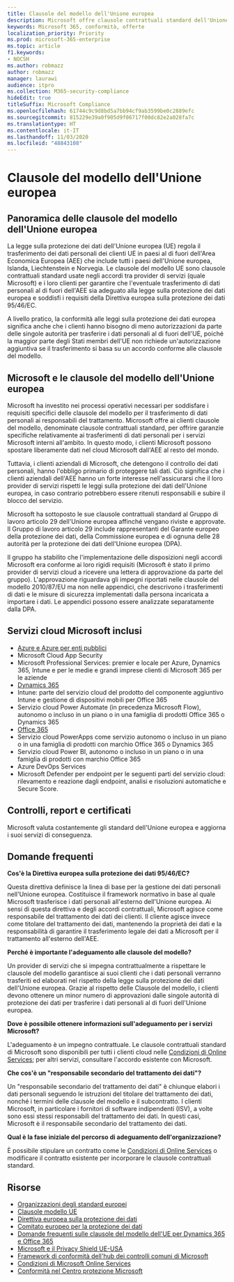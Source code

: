 ```yaml
---
title: Clausole del modello dell'Unione europea
description: Microsoft offre clausole contrattuali standard dell'Unione europea e garanzie per il trasferimento dei dati personali.
keywords: Microsoft 365, conformità, offerte
localization_priority: Priority
ms.prod: microsoft-365-enterprise
ms.topic: article
f1.keywords:
- NOCSH
ms.author: robmazz
author: robmazz
manager: laurawi
audience: itpro
ms.collection: M365-security-compliance
hideEdit: true
titleSuffix: Microsoft Compliance
ms.openlocfilehash: 61744c9c9d8bd5a7bb94cf9ab3599be0c2889efc
ms.sourcegitcommit: 815229e39a0f905d9f06717f00dc82e2a028fa7c
ms.translationtype: HT
ms.contentlocale: it-IT
ms.lasthandoff: 11/03/2020
ms.locfileid: "48843108"
---
```

# <a name="european-union-model-clauses"></a>Clausole del modello dell'Unione europea

## <a name="european-union-model-clauses-overview"></a>Panoramica delle clausole del modello dell'Unione europea

La legge sulla protezione dei dati dell'Unione europea (UE) regola il trasferimento dei dati personali dei clienti UE in paesi al di fuori dell'Area Economica Europea (AEE) che include tutti i paesi dell'Unione europea, Islanda, Liechtenstein e Norvegia. Le clausole del modello UE sono clausole contrattuali standard usate negli accordi tra provider di servizi (quale Microsoft) e i loro clienti per garantire che l'eventuale trasferimento di dati personali al di fuori dell'AEE sia adeguato alla legge sulla protezione dei dati europea e soddisfi i requisiti della Direttiva europea sulla protezione dei dati 95/46/EC.

A livello pratico, la conformità alle leggi sulla protezione dei dati europea significa anche che i clienti hanno bisogno di meno autorizzazioni da parte delle singole autorità per trasferire i dati personali al di fuori dell'UE, poiché la maggior parte degli Stati membri dell'UE non richiede un'autorizzazione aggiuntiva se il trasferimento si basa su un accordo conforme alle clausole del modello.

## <a name="microsoft-and-european-union-model-clauses"></a>Microsoft e le clausole del modello dell'Unione europea

Microsoft ha investito nei processi operativi necessari per soddisfare i requisiti specifici delle clausole del modello per il trasferimento di dati personali ai responsabili del trattamento. Microsoft offre ai clienti clausole del modello, denominate clausole contrattuali standard, per offrire garanzie specifiche relativamente ai trasferimenti di dati personali per i servizi Microsoft interni all'ambito. In questo modo, i clienti Microsoft possono spostare liberamente dati nel cloud Microsoft dall'AEE al resto del mondo.

Tuttavia, i clienti aziendali di Microsoft, che detengono il controllo dei dati personali, hanno l'obbligo primario di proteggere tali dati. Ciò significa che i clienti aziendali dell'AEE hanno un forte interesse nell'assicurarsi che il loro provider di servizi rispetti le leggi sulla protezione dei dati dell'Unione europea, in caso contrario potrebbero essere ritenuti responsabili e subire il blocco del servizio.

Microsoft ha sottoposto le sue clausole contrattuali standard al Gruppo di lavoro articolo 29 dell'Unione europea affinché vengano riviste e approvate. Il Gruppo di lavoro articolo 29 include rappresentanti del Garante europeo della protezione dei dati, della Commissione europea e di ognuna delle 28 autorità per la protezione dei dati dell'Unione europea (DPA).

Il gruppo ha stabilito che l'implementazione delle disposizioni negli accordi Microsoft era conforme ai loro rigidi requisiti (Microsoft è stato il primo provider di servizi cloud a ricevere una lettera di approvazione da parte del gruppo). L'approvazione riguardava gli impegni riportati nelle clausole del modello 2010/87/EU ma non nelle appendici, che descrivono i trasferimenti di dati e le misure di sicurezza implementati dalla persona incaricata a importare i dati. Le appendici possono essere analizzate separatamente dalla DPA.

## <a name="microsoft-in-scope-cloud-services"></a>Servizi cloud Microsoft inclusi

- [Azure e Azure per enti pubblici](https://aka.ms/AzureCompliance)
- Microsoft Cloud App Security
- Microsoft Professional Services: premier e locale per Azure, Dynamics 365, Intune e per le medie e grandi imprese clienti di Microsoft 365 per le aziende
- [Dynamics 365](https://aka.ms/d365-compliance-list)
- Intune: parte del servizio cloud del prodotto del componente aggiuntivo Intune e gestione di dispositivi mobili per Office 365
- Servizio cloud Power Automate (in precedenza Microsoft Flow), autonomo o incluso in un piano o in una famiglia di prodotti Office 365 o Dynamics 365
- [Office 365](https://go.microsoft.com/fwlink/p/?LinkID=2077751)
- Servizio cloud PowerApps come servizio autonomo o incluso in un piano o in una famiglia di prodotti con marchio Office 365 o Dynamics 365
- Servizio cloud Power BI, autonomo o incluso in un piano o in una famiglia di prodotti con marchio Office 365
- Azure DevOps Services
- Microsoft Defender per endpoint per le seguenti parti del servizio cloud: rilevamento e reazione dagli endpoint, analisi e risoluzioni automatiche e Secure Score.

## <a name="audits-reports-and-certificates"></a>Controlli, report e certificati

Microsoft valuta costantemente gli standard dell'Unione europea e aggiorna i suoi servizi di conseguenza.

## <a name="frequently-asked-questions"></a>Domande frequenti

**Cos'è la Direttiva europea sulla protezione dei dati 95/46/EC?**

Questa direttiva definisce la linea di base per la gestione dei dati personali nell'Unione europea. Costituisce il framework normativo in base al quale Microsoft trasferisce i dati personali all'esterno dell'Unione europea. Ai sensi di questa direttiva e degli accordi contrattuali, Microsoft agisce come responsabile del trattamento dei dati dei clienti. Il cliente agisce invece come titolare del trattamento dei dati, mantenendo la proprietà dei dati e la responsabilità di garantire il trasferimento legale dei dati a Microsoft per il trattamento all'esterno dell'AEE.

**Perché è importante l'adeguamento alle clausole del modello?**

Un provider di servizi che si impegna contrattualmente a rispettare le clausole del modello garantisce ai suoi clienti che i dati personali verranno trasferiti ed elaborati nel rispetto della legge sulla protezione dei dati dell'Unione europea. Grazie al rispetto delle Clausole del modello, i clienti devono ottenere un minor numero di approvazioni dalle singole autorità di protezione dei dati per trasferire i dati personali al di fuori dell'Unione europea.

**Dove è possibile ottenere informazioni sull'adeguamento per i servizi Microsoft?**

L'adeguamento è un impegno contrattuale. Le clausole contrattuali standard di Microsoft sono disponibili per tutti i clienti cloud nelle [Condizioni di Online Services](https://aka.ms/Online-Services-Terms); per altri servizi, consultare l'accordo esistente con Microsoft.

**Che cos'è un "responsabile secondario del trattamento dei dati"?**

Un "responsabile secondario del trattamento dei dati" è chiunque elabori i dati personali seguendo le istruzioni del titolare del trattamento dei dati, nonché i termini delle clausole del modello e il subcontratto. I clienti Microsoft, in particolare i fornitori di software indipendenti (ISV), a volte sono essi stessi responsabili del trattamento dei dati. In questi casi, Microsoft è il responsabile secondario del trattamento dei dati.

**Qual è la fase iniziale del percorso di adeguamento dell'organizzazione?**

È possibile stipulare un contratto come le [Condizioni di Online Services](https://aka.ms/Online-Services-Terms) o modificare il contratto esistente per incorporare le clausole contrattuali standard.

## <a name="resources"></a>Risorse

- [Organizzazioni degli standard europei](https://eur-lex.europa.eu/)
- [Clausole modello UE](https://aka.ms/EU-model_clauses)
- [Direttiva europea sulla protezione dei dati](https://aka.ms/EU-DPD)
- [Comitato europeo per la protezione dei dati](https://edpb.europa.eu/)
- [Domande frequenti sulle clausole del modello dell'UE per Dynamics 365 e Office 365](https://products.office.com/business/office-365-trust-center-eu-model-clauses-faq)
- [Microsoft e il Privacy Shield UE-USA](offering-eu-us-privacy-shield.md)
- [Framework di conformità dell'hub dei controlli comuni di Microsoft](https://www.microsoft.com/trustcenter/common-controls-hub)
- [Condizioni di Microsoft Online Services](https://aka.ms/Online-Services-Terms)
- [Conformità nel Centro protezione Microsoft](https://www.microsoft.com/trust-center/compliance/compliance-overview)
